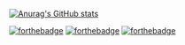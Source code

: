 [![Anurag's GitHub stats](https://github-readme-stats.vercel.app/api?username=AndrewJWin&theme=solarized-dark)](https://github.com/anuraghazra/github-readme-stats)

[![forthebadge](https://forthebadge.com/images/badges/built-by-developers.svg)](https://forthebadge.com)
[![forthebadge](https://forthebadge.com/images/badges/powered-by-coffee.svg)](https://forthebadge.com)
[![forthebadge](https://forthebadge.com/images/badges/powered-by-black-magic.svg)](https://forthebadge.com)
